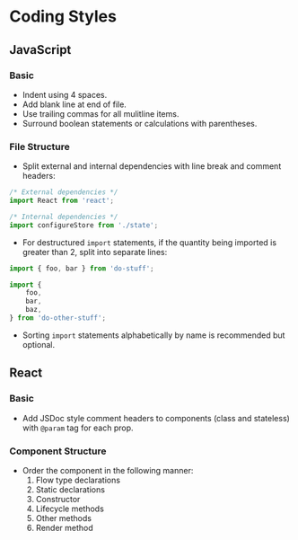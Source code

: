 # Coding Styles

## JavaScript
### Basic
- Indent using 4 spaces.
- Add blank line at end of file.
- Use trailing commas for all mulitline items.
- Surround boolean statements or calculations with parentheses.

### File Structure
- Split external and internal dependencies with line break and comment headers:
```javascript
/* External dependencies */
import React from 'react';

/* Internal dependencies */
import configureStore from './state';
```

- For destructured `import` statements, if the quantity being imported is greater than 2, split into separate lines:
```javascript
import { foo, bar } from 'do-stuff';

import {
    foo,
    bar,
    baz,
} from 'do-other-stuff';
```
- Sorting `import` statements alphabetically by name is recommended but optional.

## React
### Basic
- Add JSDoc style comment headers to components (class and stateless) with `@param` tag for each prop.

### Component Structure
- Order the component in the following manner:
    1. Flow type declarations
    2. Static declarations
    3. Constructor
    4. Lifecycle methods
    5. Other methods
    6. Render method
